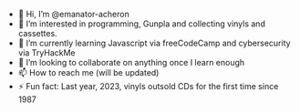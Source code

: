 - 👋 Hi, I’m @emanator-acheron
- 👀 I’m interested in programming, Gunpla and collecting vinyls and cassettes.
- 🌱 I’m currently learning Javascript via freeCodeCamp and cybersecurity via TryHackMe
- 💞️ I’m looking to collaborate on anything once I learn enough
- 📫 How to reach me (will be updated)
- ⚡ Fun fact: Last year, 2023, vinyls outsold CDs for the first time since 1987
<!---
emanator-acheron/emanator-acheron is a ✨ special ✨ repository because its `README.md` (this file) appears on your GitHub profile.
You can click the Preview link to take a look at your changes.
--->
